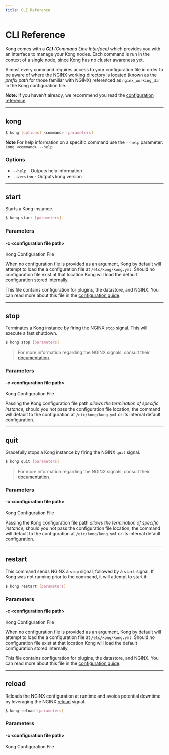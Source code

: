 ```yaml
---
title: CLI Reference
---
```


# CLI Reference

Kong comes with a ***CLI*** *(Command Line Interface)* which provides you with an interface to manage your Kong nodes. Each command is run in the context of a single node, since Kong has no cluster awareness yet.

Almost every command requires access to your configuration file in order to be aware of where the NGINX working directory is located (known as the *prefix path* for those familiar with NGINX) referenced as `nginx_working_dir` in the Kong configuration file.

**Note:** If you haven't already, we recommend you read the [configuration reference][configuration-guide].

---

## kong

```bash
$ kong [options] <command> [parameters]
```

**Note** For help information on a specific command use the `--help` parameter: `kong <command> --help`

### Options

* `--help` - Outputs help information
* `--version` - Outputs kong version

---

## start

Starts a Kong instance.

```bash
$ kong start [parameters]
```

### Parameters

#### -c \<configuration file path>

Kong Configuration File

When no configuration file is provided as an argument, Kong by default will attempt to load the a configuration file at `/etc/kong/kong.yml`.
Should no configuration file exist at that location Kong will load the default configuration stored internally.

This file contains configuration for plugins, the datastore, and NGINX. You can read more about this file in the [configuration guide][configuration-guide].

---

## stop

Terminates a Kong instance by firing the NGINX `stop` signal. This will execute a fast shutdown.

```bash
$ kong stop [parameters]
```

> For more information regarding the NGINX signals, consult their [documentation][nginx-signals].

### Parameters

#### -c \<configuration file path>

Kong Configuration File

Passing the Kong configuration file path *allows the termination of specific instance*, should you not pass the configuration file location, the command will
default to the configuration at `/etc/kong/kong.yml` or its internal default configuration.

---

## quit

Gracefully stops a Kong instance by firing the NGINX `quit` signal.

```bash
$ kong quit [parameters]
```

> For more information regarding the NGINX signals, consult their [documentation][nginx-signals].

### Parameters

#### -c \<configuration file path>

Kong Configuration File

Passing the Kong configuration file path *allows the termination of specific instance*, should you not pass the configuration file location, the command will
default to the configuration at `/etc/kong/kong.yml` or its internal default configuration.

---

## restart

This command sends NGINX a `stop` signal, followed by a `start` signal. If Kong was not running prior to the command, it will attempt to start it:

```bash
$ kong restart [parameters]
```

### Parameters

#### -c \<configuration file path>

Kong Configuration File

When no configuration file is provided as an argument, Kong by default will attempt to load the a configuration file at `/etc/kong/kong.yml`.
Should no configuration file exist at that location Kong will load the default configuration stored internally.

This file contains configuration for plugins, the datastore, and NGINX. You can read more about this file in the [configuration guide][configuration-guide].

---

## reload

Reloads the NGINX configuration at runtime and avoids potential downtime by leveraging the NGINX [reload][nginx-reload] signal.

```bash
$ kong reload [parameters]
```

### Parameters

#### -c \<configuration file path>

Kong Configuration File


[configuration-guide]: /{{page.kong_version}}/configuration
[nginx-signals]: http://nginx.org/en/docs/control.html
[nginx-reload]: http://wiki.nginx.org/CommandLine#Loading_a_New_Configuration_Using_Signals
